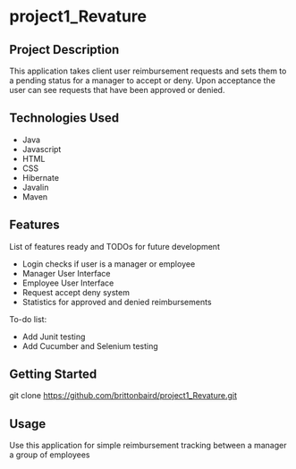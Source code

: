 # project1_Revature

## Project Description
This application takes client user reimbursement requests and sets them to a pending status for a manager to accept or deny. Upon acceptance the user can see requests that have been approved or denied. 
## Technologies Used
* Java
* Javascript
* HTML
* CSS
* Hibernate
* Javalin
* Maven
## Features
List of features ready and TODOs for future development
* Login checks if user is a manager or employee
* Manager User Interface
* Employee User Interface
* Request accept deny system
* Statistics for approved and denied reimbursements

To-do list:
* Add Junit testing
* Add Cucumber and Selenium testing
## Getting Started
   git clone https://github.com/brittonbaird/project1_Revature.git 
## Usage
Use this application for simple reimbursement tracking between a manager a group of employees

